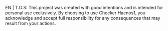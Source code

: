 EN | T.O.S:
This project was created with good intentions and is intended for personal use exclusively. By choosing to use Checker Hacnos1, you acknowledge and accept full responsibility for any consequences that may result from your actions.
